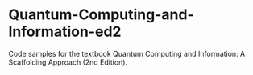 # Quantum-Computing-and-Information-ed2
Code samples for the textbook Quantum Computing and Information: A Scaffolding Approach (2nd Edition).
